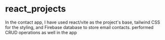 # react_projects

In the contact app, I have used react/vite as the project's base, tailwind CSS for the styling, and Firebase database to store email contacts. performed CRUD operations as well in the app
